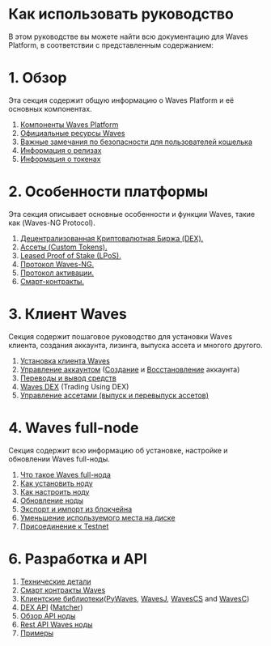 # Как использовать руководство

В этом руководстве вы можете найти всю документацию для Waves Platform, в соответствии с представленным содержанием:

# 1. Обзор

Эта секция содержит общую информацию о Waves Platform и её основных компонентах.

1. [Компоненты Waves Platform](/overview/platform-components.md)
2. [Официальные ресурсы Waves](/overview/waves-official-resources.md)
3. [Важные замечания по безопасности для пользователей кошелька](/overview/security-notes.md)
4. [Информация о релизах](/overview/waves-releases.md)
5. [Информация о токенах](/overview/waves-tokens.md)

# 2. Особенности платформы

Эта секция описывает основные особенности и функции Waves, такие как \(Waves-NG Protocol\).

1. [Децентрализованная Криптовалютная Биржа \(DEX\).](/platform-features/decentralized-cryptocurrency-exchange-dex.md)
2. [Ассеты \(Custom Tokens\).](/platform-features/assets-custom-tokens.md)
3. [Leased Proof of Stake \(LPoS\).](/platform-features/leased-proof-of-stake-lpos.md)
4. [Протокол Waves-NG.](/platform-features/waves-ng-protocol.md)
5. [Протокол активации.](/platform-features/activation-protocol.md)
6. [Смарт-контракты.](/platform-features/smart-contracts.md)

# 3. Клиент Waves

Секция содержит пошаговое руководство для установки Waves клиента, создания аккаунта, лизинга, выпуска ассета и многого другого.

1. [Установка клиента Waves](/waves-client/install-waves-client.md)
2. [Управление аккаунтом](/waves-client/account-management.md) \([Создание](/waves-client/account-management/creating-an-account.md) и [Восстановление](/waves-client/account-management/restore-an-account.md) аккаунта\)
3. [Переводы и вывод средств](/waves-client/wallet-management.md)
4. [Waves DEX](/waves-client/waves-dex.md) \(Trading Using DEX\)
5. [Управление ассетами \(выпуск и перевыпуск ассетов\)](/waves-client/assets-management.md)

# 4. Waves full-node

Секция содержит всю информацию об установке, настройке и обновлении Waves full-ноды.

1. [Что такое Waves full-нода](https://docs.wavesplatform.com/en/waves-full-node/what-is-a-full-node.html)
2. [Как установить ноду](https://docs.wavesplatform.com/en/waves-full-node/how-to-install-a-node/how-to-install-a-node.html)
3. [Как настроить ноду](https://docs.wavesplatform.com/en/waves-full-node/how-to-configure-a-node.md)
4. [Обновление ноды](https://docs.wavesplatform.com/en/waves-full-node/upgrading.html)
5. [Экспорт и импорт из блокчейна](https://docs.wavesplatform.com/en/waves-full-node/export-and-import-from-the-blockchain.html)
6. [Уменьшение используемого места на диске](https://docs.wavesplatform.com/en/waves-full-node/reducing-disk-space-usage.md)
7. [Присоединение к Testnet](https://docs.wavesplatform.com/en/waves-full-node/joining-testnet.html)

# 6. Разработка и API

1. [Технические детали](https://docs.wavesplatform.com/en/technical-details/technical-details.html)
2. [Смарт контракты Waves](https://docs.wavesplatform.com/en/technical-details/waves-contracts-language-description.html)
3. [Клиентские библиотеки](https://docs.wavesplatform.com/en/development-and-api/client-libraries.html)\([PyWaves](https://docs.wavesplatform.com/en/development-and-api/client-libraries/pywaves.html), [WavesJ](https://docs.wavesplatform.com/en/development-and-api/client-libraries/wavesj.html), [WavesCS](https://docs.wavesplatform.com/en/development-and-api/client-libraries/wavescs.html) and [WavesC](https://docs.wavesplatform.com/en/development-and-api/client-libraries/waves-c.html)\)
4. [DEX API](https://docs.wavesplatform.com/en/development-and-api/dex-api.html) \([Matcher](https://docs.wavesplatform.com/en/development-and-api/dex-api/matcher.html)\)
5. [Обзор API ноды](https://legacy.gitbook.com/book/waves-platform/wavesdocs/edit#)
6. [Rest API Waves ноды](https://docs.wavesplatform.com/en/development-and-api/waves-node-rest-api.html)
7. [Примеры](https://docs.wavesplatform.com/en/development-and-api/examples.html)
